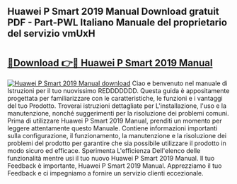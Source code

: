 ## Huawei P Smart 2019 Manual Download gratuit PDF - Part-PWL Italiano Manuale del proprietario del servizio vmUxH

# <h2><a href="http://dfaxmto.blite.top/?on=Huawei+P+Smart+2019+Manual">🔗Download 👉🔴 Huawei P Smart 2019 Manual</a></h2>

[![Huawei P Smart 2019 Manual download](https://i.imgur.com/lujVjoI.png)](http://dfaxmto.blite.top/?on=Huawei+P+Smart+2019+Manual)
Ciao e benvenuto nel manuale di Istruzioni per il tuo nuovissimo REDDDDDDD. Questa guida è appositamente progettata per familiarizzare con le caratteristiche, le funzioni e i vantaggi del tuo Prodotto. Troverai istruzioni dettagliate per L'installazione, l'uso e la manutenzione, nonché suggerimenti per la risoluzione dei problemi comuni. Prima di utilizzare Huawei P Smart 2019 Manual, prenditi un momento per leggere attentamente questo Manuale. Contiene informazioni importanti sulla configurazione, il funzionamento, la manutenzione e la risoluzione dei problemi del prodotto per garantire che sia possibile utilizzare il prodotto in modo sicuro ed efficace. Sperimenta L'efficienza Dell'elenco delle funzionalità mentre usi il tuo nuovo Huawei P Smart 2019 Manual. Il tuo Feedback è importante, Huawei P Smart 2019 Manual. Apprezziamo il tuo Feedback e ci impegniamo a fornire un servizio clienti eccezionale.
